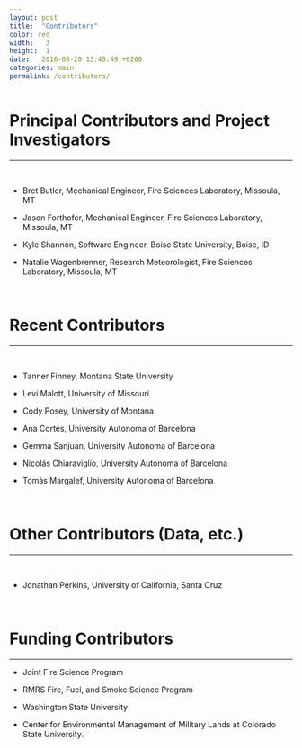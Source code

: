```yaml
---
layout: post
title:  "Contributors"
color: red
width:   3
height:  1
date:   2016-06-20 13:45:49 +0200
categories: main
permalink: /contributors/
---
```





# Principal Contributors and Project Investigators
***

<br>

- Bret Butler, Mechanical Engineer, Fire Sciences Laboratory, Missoula, MT

- Jason Forthofer, Mechanical Engineer, Fire Sciences Laboratory, Missoula, MT

- Kyle Shannon, Software Engineer, Boise State University, Boise, ID

- Natalie Wagenbrenner, Research Meteorologist, Fire Sciences Laboratory, Missoula, MT

<br>

# Recent Contributors
***

<br>

- Tanner Finney, Montana State University

- Levi Malott, University of Missouri

- Cody Posey, University of Montana

- Ana Cortés,  University Autonoma of Barcelona

- Gemma Sanjuan, University Autonoma of Barcelona

- Nicolás Chiaraviglio, University Autonoma of Barcelona

- Tomàs Margalef, University Autonoma of Barcelona

<br>

# Other Contributors (Data, etc.)
***

<br>

- Jonathan Perkins, University of California, Santa Cruz

<br>

# Funding Contributors

***

- Joint Fire Science Program

- RMRS Fire, Fuel, and Smoke Science Program

- Washington State University
- Center for Environmental Management of Military Lands at Colorado State University.

